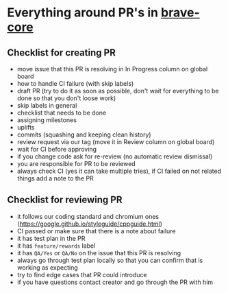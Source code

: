 # Everything around PR's in [brave-core](https://github.com/brave/brave-core)


## Checklist for creating PR
- move issue that this PR is resolving in In Progress column on global board
- how to handle CI failure (with skip labels)
- draft PR (try to do it as soon as possible, don't wait for everything to be done so that you don't loose work)
- skip labels in general
- checklist that needs to be done
- assigning milestones
- uplifts
- commits (squashing and keeping clean history)
- review request via our tag (move it in Review column on global board)
- wait for CI before approving
- if you change code ask for re-review (no automatic review dismissal)
- you are responsible for PR to be reviewed
- always check CI (yes it can take multiple tries), if CI failed on not related things add a note to the PR

## Checklist for reviewing PR
- it follows our coding standard and chromium ones (https://google.github.io/styleguide/cppguide.html)
- CI passed or make sure that there is a note about failure 
- it has test plan in the PR
- it has `feature/rewards` label
- it has `QA/Yes` or `QA/No` on the issue that this PR is resolving
- always go through test plan locally so that you can confirm that is working as expecting
- try to find edge cases that PR could introduce
- if you have questions contact creator and go through the PR with him
